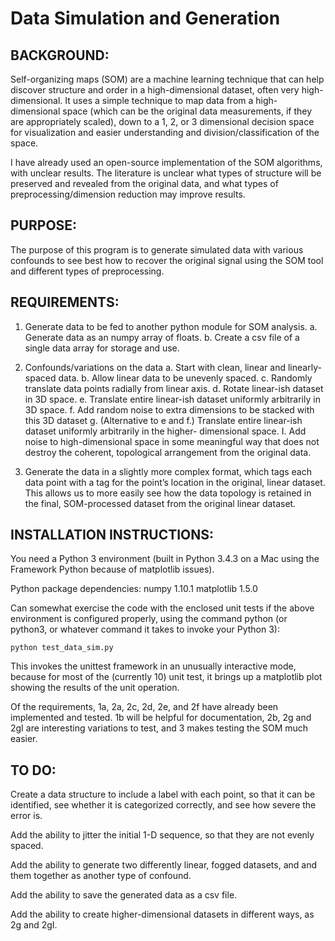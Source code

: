 # Data Simulation and Generation

## BACKGROUND:

Self-organizing maps (SOM) are a machine learning technique that can help discover structure and order in a high-dimensional dataset, often very high-dimensional.  It uses a simple technique to map data from a high-dimensional space (which can be the original data measurements, if they are appropriately scaled), down to a 1, 2, or 3 dimensional decision space for visualization and easier understanding and division/classification of the space.

I have already used an open-source implementation of the SOM algorithms, with unclear results.  The literature is unclear what types of structure will be preserved and revealed from the original data, and what types of preprocessing/dimension reduction may improve results.


## PURPOSE:

The purpose of this program is to generate simulated data with various confounds to see best how to recover the original signal using the SOM tool and different types of preprocessing.


## REQUIREMENTS:

1. Generate data to be fed to another python module for SOM analysis.
	a. Generate data as an numpy array of floats.
	b. Create a csv file of a single data array for storage and use.

2. Confounds/variations on the data
	a. Start with clean, linear and linearly-spaced data.
	b. Allow linear data to be unevenly spaced.
	c. Randomly translate data points radially from linear axis.
	d. Rotate linear-ish dataset in 3D space. 
	e. Translate entire linear-ish dataset uniformly arbitrarily in 3D space.
	f.  Add random noise to extra dimensions to be stacked with this 3D dataset
	g. (Alternative to e and f.) Translate entire linear-ish dataset uniformly arbitrarily in the higher-
	    dimensional space.
		I. Add noise to high-dimensional space in some meaningful way that does not destroy
                        the coherent, topological arrangement from the original data.

3. Generate the data in a slightly more complex format, which tags each data point with a tag for the point’s location in the original, linear dataset.  This allows us to more easily see how the data topology is retained in the final, SOM-processed dataset from the original linear dataset.


## INSTALLATION INSTRUCTIONS:

You need a Python 3 environment (built in Python 3.4.3 on a Mac using the Framework Python because of matplotlib issues).

Python package dependencies:
numpy 1.10.1
matplotlib 1.5.0

Can somewhat exercise the code with the enclosed unit tests if the above environment is configured properly, using the command python (or python3, or whatever command it takes to invoke your Python 3):

`python test_data_sim.py`

This invokes the unittest framework in an unusually interactive mode, because for most of the (currently 10) unit test, it brings up a matplotlib plot showing the results of the unit operation.


Of the requirements, 1a, 2a, 2c, 2d, 2e, and 2f have already been implemented and tested.  1b will be helpful for documentation, 2b, 2g and 2gI are interesting variations to test, and 3 makes testing the SOM much easier.


## TO DO:

Create a data structure to include a label with each point, so that it can be identified, see whether it is categorized correctly, and see how severe the error is.

Add the ability to jitter the initial 1-D sequence, so that they are not evenly spaced.

Add the ability to generate two differently linear, fogged datasets, and and them together as another type of confound.

Add the ability to save the generated data as a csv file.

Add the ability to create higher-dimensional datasets in different ways, as 2g and 2gI.
